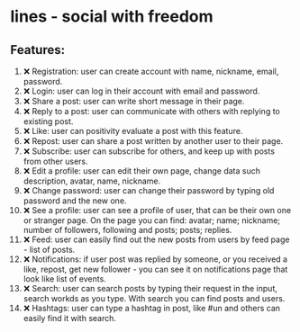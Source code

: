 # lines - social with freedom

## Features:
1. ❌ Registration: user can create account with name, nickname, email, password.
2. ❌ Login: user can log in their account with email and password.
3. ❌ Share a post: user can write short message in their page.
4. ❌ Reply to a post: user can communicate with others with replying to existing post.
5. ❌ Like: user can positivity evaluate a post with this feature.
6. ❌ Repost: user can share a post written by another user to their page.
7. ❌ Subscribe: user can subscribe for others, and keep up with posts from other users.
8. ❌ Edit a profile: user can edit their own page, change data such description, avatar, name, nickname.
9. ❌ Change password: user can change their password by typing old password and the new one.
10. ❌ See a profile: user can see a profile of user, that can be their own one or stranger page. On the page you can find: avatar; name; nickname; number of followers, following and posts; posts; replies.
11. ❌ Feed: user can easily find out the new posts from users by feed page - list of posts.
12. ❌ Notifications: if user post was replied by someone, or you received a like, repost, get new follower - you can see it on notifications page that look like list of events.
13. ❌ Search: user can search posts by typing their request in the input, search workds as you type. With search you can find posts and users.
14. ❌ Hashtags: user can type a hashtag in post, like #un and others can easily find it with search.
